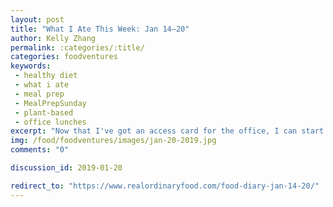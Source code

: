 ```yaml
---
layout: post
title: "What I Ate This Week: Jan 14–20"
author: Kelly Zhang
permalink: :categories/:title/
categories: foodventures
keywords:
 - healthy diet
 - what i ate
 - meal prep
 - MealPrepSunday
 - plant-based
 - office lunches
excerpt: "Now that I've got an access card for the office, I can start bringing microwaveable food to reheat at lunchtime without fear of getting locked out! I really put effort into meal prepping most of my meals this week to save time."
img: /food/foodventures/images/jan-20-2019.jpg
comments: "0"

discussion_id: 2019-01-20

redirect_to: "https://www.realordinaryfood.com/food-diary-jan-14-20/"
---
```


